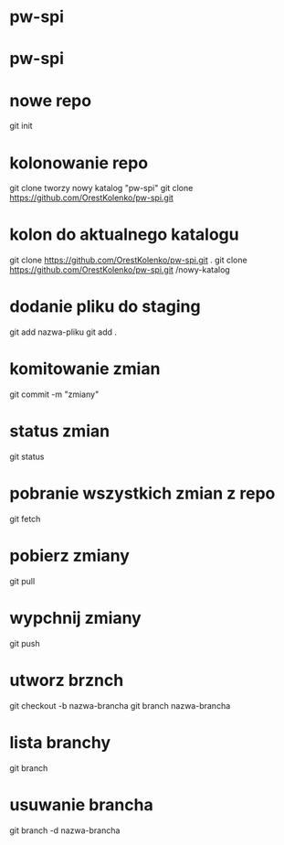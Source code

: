 # pw-spi
# pw-spi


# nowe repo
git init


# kolonowanie repo
git clone
tworzy nowy katalog "pw-spi"
git clone https://github.com/OrestKolenko/pw-spi.git

# kolon do aktualnego katalogu
git clone https://github.com/OrestKolenko/pw-spi.git .
git clone https://github.com/OrestKolenko/pw-spi.git /nowy-katalog

# dodanie pliku do staging
git add nazwa-pliku
git add .

# komitowanie zmian
git commit -m "zmiany"

# status zmian
git status

# pobranie wszystkich zmian z repo
git fetch

# pobierz zmiany
git pull

# wypchnij zmiany
git push

# utworz brznch
git checkout -b nazwa-brancha
git branch nazwa-brancha

# lista branchy
git branch


# usuwanie brancha
git branch -d nazwa-brancha

